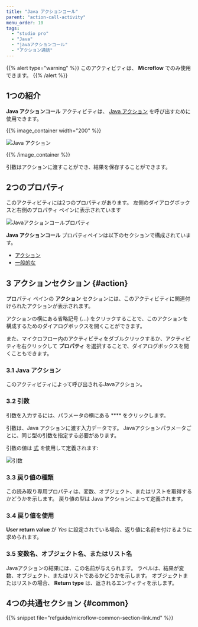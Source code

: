 ```yaml
---
title: "Java アクションコール"
parent: "action-call-activity"
menu_order: 10
tags:
  - "studio pro"
  - "Java"
  - "javaアクションコール"
  - "アクション通話"
---
```


{{% alert type="warning" %}}
このアクティビティは、 **Microflow** でのみ使用できます。
{{% /alert %}}

## 1つの紹介

**Java アクションコール** アクティビティは、 [Java アクション](java-actions) を呼び出すために使用できます。

{{% image_container width="200" %}}

![Java アクション](attachments/action-call-activities/java-action-call.png)

{{% /image_container %}}

引数はアクションに渡すことができ、結果を保存することができます。

## 2つのプロパティ

このアクティビティには2つのプロパティがあります。 左側のダイアログボックスと右側のプロパティ ペインに表示されています

![Javaアクションコールプロパティ](attachments/action-call-activities/java-action-call-properties.png)

**Java アクションコール** プロパティペインは以下のセクションで構成されています。

* [アクション](#action)
* [一般的な](#common)

## 3 アクションセクション {#action}

プロパティ ペインの **アクション** セクションには、このアクティビティに関連付けられたアクションが表示されます。

アクションの横にある省略記号 (**…**) をクリックすることで、このアクションを構成するためのダイアログボックスを開くことができます。

また、マイクロフロー内のアクティビティをダブルクリックするか、アクティビティを右クリックして **プロパティ** を選択することで、ダイアログボックスを開くこともできます。

### 3.1 Java アクション

このアクティビティによって呼び出されるJavaアクション。

### 3.2 引数

引数を入力するには、パラメータの横にある **** をクリックします。

引数は、Java アクションに渡す入力データです。 Javaアクションパラメータごとに、同じ型の引数を指定する必要があります。

引数の値は [式](expressions) を使用して定義されます:

![引数](attachments/action-call-activities/argument-edit.png)

### 3.3 戻り値の種類

この読み取り専用プロパティは、変数、オブジェクト、またはリストを取得するかどうかを示します。 戻り値の型は Java アクションによって定義されます。

### 3.4 戻り値を使用

**User return value** が *Yes* に設定されている場合、返り値に名前を付けるように求められます。

### 3.5 変数名、オブジェクト名、またはリスト名

Javaアクションの結果には、この名前が与えられます。 ラベルは、結果が変数、オブジェクト、またはリストであるかどうかを示します。 オブジェクトまたはリストの場合、 **Return type** は、返されるエンティティを示します。

## 4つの共通セクション {#common}

{{% snippet file="refguide/microflow-common-section-link.md" %}}